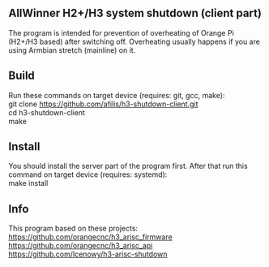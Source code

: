 AllWinner H2+/H3 system shutdown (client part)
---

The program is intended for prevention of overheating of Orange Pi 
(H2+/H3 based) after switching off. Overheating usually happens if 
you are using Armbian stretch (mainline) on it.  

Build
---
Run these commands on target device (requires: git, gcc, make):  
  git clone https://github.com/afilis/h3-shutdown-client.git  
  cd h3-shutdown-client  
  make  

Install
---
You should install the server part of the program first.
After that run this command on target device (requires: systemd):  
  make install

Info
---
This program based on these projects:  
https://github.com/orangecnc/h3_arisc_firmware  
https://github.com/orangecnc/h3_arisc_api  
https://github.com/Icenowy/h3-arisc-shutdown  
